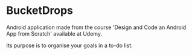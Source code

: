 # BucketDrops

Android application made from the course 'Design and Code an Android App from Scratch' available at Udemy.

Its purpose is to organise your goals in a to-do list.

